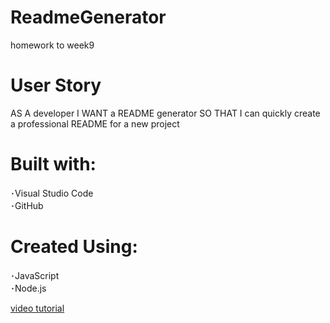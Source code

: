 # ReadmeGenerator
homework to week9

# User Story
AS A developer
I WANT a README generator
SO THAT I can quickly create a professional README for a new project
<br />

# Built with: <br />
 ･Visual Studio Code <br />
 ･GitHub
 <br />

 # Created Using: <br />
 ･JavaScript <br />
 ･Node.js <br />

 [video tutorial](https://www.youtube.com/watch?v=Tj-H51DyUu8)